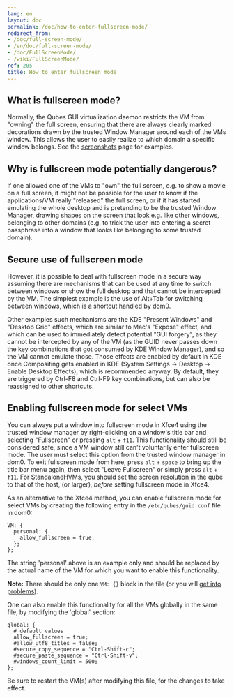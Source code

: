 ```yaml
---
lang: en
layout: doc
permalink: /doc/how-to-enter-fullscreen-mode/
redirect_from:
- /doc/full-screen-mode/
- /en/doc/full-screen-mode/
- /doc/FullScreenMode/
- /wiki/FullScreenMode/
ref: 205
title: How to enter fullscreen mode
---
```


## What is fullscreen mode?

Normally, the Qubes GUI virtualization daemon restricts the VM from "owning" the full screen, ensuring that there are always clearly marked decorations drawn by the trusted Window Manager around each of the VMs window.
This allows the user to easily realize to which domain a specific window belongs.
See the [screenshots](/doc/QubesScreenshots/) page for examples.

## Why is fullscreen mode potentially dangerous?

If one allowed one of the VMs to "own" the full screen, e.g. to show a movie on a full screen, it might not be possible for the user to know if the applications/VM really "released" the full screen, or if it has started emulating the whole desktop and is pretending to be the trusted Window Manager, drawing shapes on the screen that look e.g. like other windows, belonging to other domains (e.g. to trick the user into entering a secret passphrase into a window that looks like belonging to some trusted domain).

## Secure use of fullscreen mode

However, it is possible to deal with fullscreen mode in a secure way assuming there are mechanisms that can be used at any time to switch between windows or show the full desktop and that cannot be intercepted by the VM.
The simplest example is the use of Alt+Tab for switching between windows, which is a shortcut handled by dom0.

Other examples such mechanisms are the KDE "Present Windows" and "Desktop Grid" effects, which are similar to Mac's "Expose" effect, and which can be used to immediately detect potential "GUI forgery", as they cannot be intercepted by any of the VM (as the GUID never passes down the key combinations that got consumed by KDE Window Manager), and so the VM cannot emulate those.
Those effects are enabled by default in KDE once Compositing gets enabled in KDE (System Settings -\> Desktop -\> Enable Desktop Effects), which is recommended anyway.
By default, they are triggered by Ctrl-F8 and Ctrl-F9 key combinations, but can also be reassigned to other shortcuts.

## Enabling fullscreen mode for select VMs

You can always put a window into fullscreen mode in Xfce4 using the trusted window manager by right-clicking on a window's title bar and selecting "Fullscreen" or pressing `alt` + `f11`.
This functionality should still be considered safe, since a VM window still can't voluntarily enter fullscreen mode.
The user must select this option from the trusted window manager in dom0.
To exit fullscreen mode from here, press `alt` + `space` to bring up the title bar menu again, then select "Leave Fullscreen" or simply press `alt` + `f11`.
For StandaloneHVMs, you should set the screen resolution in the qube to that of the host, (or larger), *before* setting fullscreen mode in Xfce4.

As an alternative to the Xfce4 method, you can enable fullscreen mode for select VMs by creating the following entry in the `/etc/qubes/guid.conf` file in dom0:

~~~
VM: {
  personal: {
    allow_fullscreen = true;
  };
};
~~~

The string 'personal' above is an example only and should be replaced by the actual name of the VM for which you want to enable this functionality.

**Note:** There should be only one `VM: {}` block in the file (or you will [get into problems](https://groups.google.com/d/msg/qubes-users/-Yf9yNvTsVI/xXsEm8y2lrYJ)).

One can also enable this functionality for all the VMs globally in the same file, by modifying the 'global' section:

~~~
global: {
  # default values
  allow_fullscreen = true;
  #allow_utf8_titles = false;
  #secure_copy_sequence = "Ctrl-Shift-c";
  #secure_paste_sequence = "Ctrl-Shift-v";
  #windows_count_limit = 500;
};
~~~

Be sure to restart the VM(s) after modifying this file, for the changes to take effect.
